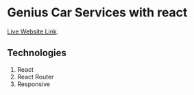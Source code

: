 # Genius Car Services with react

[Live Website Link](https://github.com/facebook/create-react-app).

## Technologies
1. React
2. React Router
3. Responsive